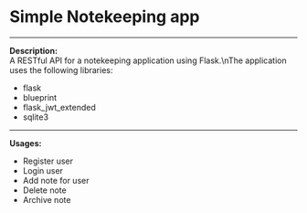 # Simple Notekeeping app
___
**Description:**  
A RESTful API for a notekeeping application using Flask.\nThe application uses the following libraries:  
+ flask
+ blueprint
+ flask_jwt_extended
+ sqlite3
___
**Usages:**  
+ Register user
+ Login user
+ Add note for user
+ Delete note
+ Archive note
